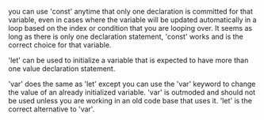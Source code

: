 you can use 'const' anytime that only one declaration is
committed for that variable, even in cases where the variable
will be updated automatically in a loop based on the index or 
condition that you are looping over. It seems as long as there is 
only one declaration statement, 'const' works and is the correct
choice for that variable.

'let' can be used to initialize a variable that is expected to have more than one value declaration statement.

'var' does the same as 'let' except you can use the 'var' keyword to change the value of an already initialized variable. 'var' is outmoded and should not be used unless you are working in an old code base that uses it. 'let' is the correct alternative to 'var'.